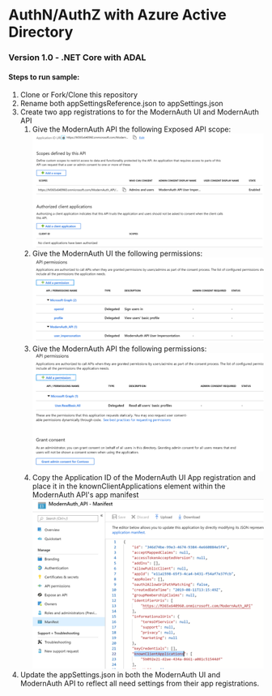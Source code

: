 # AuthN/AuthZ with Azure Active Directory

### Version 1.0 - .NET Core with ADAL

#### Steps to run sample:

1. Clone or Fork/Clone this repository
2. Rename both appSettingsReference.json to appSettings.json
3. Create two app registrations to for the ModernAuth UI and ModernAuth API
    1. Give the ModernAuth API the following Exposed API scope:
        ![ExposeModernAuthAPI](/images/ExposeModernAuthAPI.PNG)
    2. Give the ModernAuth UI the following permissions:
        ![ModernAuthUIPermissions](/images/ModernAuthUIPermissions.PNG)
    3. Give the ModernAuth API the following permissions:
        ![ModernAuthAPIPermissions](/images/ModernAuthAPIPermissions.PNG)
    4. Copy the Application ID of the ModernAuth UI App registration and place it in the knownClientApplications element        within the ModernAuth API's app manifest
        ![KnownClientApplicationsAppManifest](/images/KnownClientApplicationsAppManifest.PNG)
4. Update the appSettings.json in both the ModernAuth UI and ModernAuth API to reflect all need settings from their app registrations.

